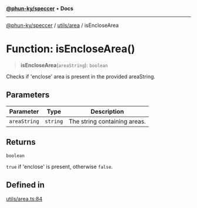 [**@phun-ky/speccer**](../../../README.md) • **Docs**

***

[@phun-ky/speccer](../../../README.md) / [utils/area](../README.md) / isEncloseArea

# Function: isEncloseArea()

> **isEncloseArea**(`areaString`): `boolean`

Checks if 'enclose' area is present in the provided areaString.

## Parameters

| Parameter | Type | Description |
| ------ | ------ | ------ |
| `areaString` | `string` | The string containing areas. |

## Returns

`boolean`

`true` if 'enclose' is present, otherwise `false`.

## Defined in

[utils/area.ts:84](https://github.com/phun-ky/speccer/blob/main/src/utils/area.ts#L84)
